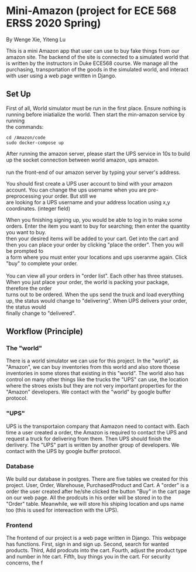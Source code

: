 # Mini-Amazon (project for ECE 568 ERSS 2020 Spring)

By Wenge Xie, Yiteng Lu

This is a mini Amazon app that user can use to buy fake things from our amazon site. The backend of the site is connected to a simulated world that is written by the instructors in Duke ECE568 course. We manage all the purchasing, transportation of the goods in the simulated world, and interact with user using a web page written in Django.


## Set Up

First of all, World simulator must be run in the first place. Ensure nothing is running before iniatialize the world. Then start the min-amazon service by running 
<br>
the commands:
```
cd /Amazon/code
sudo docker-compose up
```
After running the amazon server, please start the UPS service in 10s to build up the socket connection between world amazon, ups amazon.  
<br>
run the front-end of our amazon server by typing your server's address. 

You should first create a UPS user account to bind with your amazon account. You can change the ups username when you are pre-preprocessing your order. But still we
<br>
are looking for a UPS username and your address location using x,y coordinates. (integer field)

When you finishing signing up, you would be able to log in to make some orders. Enter the item you want to buy for searching; then enter the quantity you want to buy.
<br>
then your desired items will be added to your cart. Get into the cart and then you can place your order by clicking "place the order". Then you will be prompted to 
<br>
a form where you must enter your locations and ups useranme again. Click "buy" to complete your order.
<br>
<br>
You can view all your orders in "order list". Each other has three statuses. When you just place your order, the world is packing your package, therefore the order 
<br>
turns out to be ordered. When the ups send the truck and load everything up, the status would change to "delivering". When UPS delivers your order, the status would 
<br>
finally change to "delivered".

## Workflow (Principle)
### The "world"
There is a world simulator we can use for this project. In the "world", as "Amazon", we can buy inventories from this world and also store thoese inventories in some stores that existing in this "world". The world also has control on many other things like the trucks the "UPS" can use, the location where the stroes exists but they are not very important properties for the "Amazon" developers. We contact with the "world" by google buffer protocol.

### "UPS"
UPS is the transportaion company that Aamazon need to contact with. Each time a user created a order, the Amazon is required to contact the UPS and request a truck for delivering from them. Then UPS should finish the derlivery. The "UPS" part is written by another group of developers. We contact with the UPS by google buffer protocol.

### Database
We build our database in postgres. There are five tables we created for this project. User, Order, Warehouse, PurchasedProduct and Cart. A "order" is a order the user created after he/she clicked the button "Buy" in the cart page on our web page. All the prodcuts in his order will be stored in to the "Order" table. Meanwhile, we will store his shiping location and ups name too (this is used for intereaction with the UPS). 

### Frontend 
The frontend of our project is a web page written in Django. This webpage has functions. First, sign in and sign up. Second, search for wanted products. Third, Add prodcuts into the cart. Fourth, adjust the product type and number in hte cart. Fifth, buy things you in the cart. For security concerns, the f
